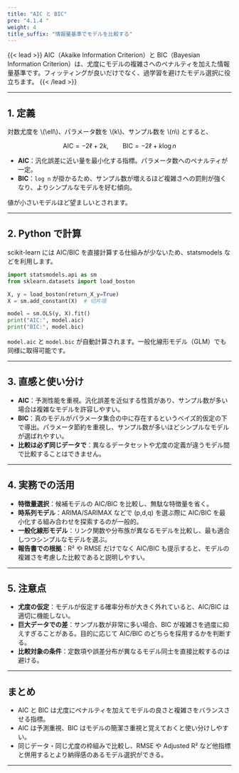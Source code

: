 ```yaml
---
title: "AIC と BIC"
pre: "4.1.4 "
weight: 4
title_suffix: "情報量基準でモデルを比較する"
---
```


{{< lead >}}
AIC（Akaike Information Criterion）と BIC（Bayesian Information Criterion）は、尤度にモデルの複雑さへのペナルティを加えた情報量基準です。フィッティングが良いだけでなく、過学習を避けたモデル選択に役立ちます。
{{< /lead >}}

---

## 1. 定義

対数尤度を \\(\ell\\)、パラメータ数を \\(k\\)、サンプル数を \\(n\\) とすると、

$$
\mathrm{AIC} = -2\ell + 2k, \qquad
\mathrm{BIC} = -2\ell + k \log n
$$

- **AIC**：汎化誤差に近い量を最小化する指標。パラメータ数へのペナルティが一定。
- **BIC**：`log n` が掛かるため、サンプル数が増えるほど複雑さへの罰則が強くなり、よりシンプルなモデルを好む傾向。

値が小さいモデルほど望ましいとされます。

---

## 2. Python で計算

scikit-learn には AIC/BIC を直接計算する仕組みが少ないため、statsmodels などを利用します。

```python
import statsmodels.api as sm
from sklearn.datasets import load_boston

X, y = load_boston(return_X_y=True)
X = sm.add_constant(X)  # 切片項

model = sm.OLS(y, X).fit()
print("AIC:", model.aic)
print("BIC:", model.bic)
```

`model.aic` と `model.bic` が自動計算されます。一般化線形モデル（GLM）でも同様に取得可能です。

---

## 3. 直感と使い分け

- **AIC**：予測性能を重視。汎化誤差を近似する性質があり、サンプル数が多い場合は複雑なモデルを許容しやすい。
- **BIC**：真のモデルがパラメータ集合の中に存在するというベイズ的仮定の下で導出。パラメータ節約を重視し、サンプル数が多いほどシンプルなモデルが選ばれやすい。
- **比較は必ず同じデータで**：異なるデータセットや尤度の定義が違うモデル間で比較することはできません。

---

## 4. 実務での活用

- **特徴量選択**：候補モデルの AIC/BIC を比較し、無駄な特徴量を省く。
- **時系列モデル**：ARIMA/SARIMAX などで (p,d,q) を選ぶ際に AIC/BIC を最小化する組み合わせを探索するのが一般的。
- **一般化線形モデル**：リンク関数や分布族が異なるモデルを比較し、最も適合しつつシンプルなモデルを選ぶ。
- **報告書での根拠**：R² や RMSE だけでなく AIC/BIC も提示すると、モデルの複雑さを考慮した比較であると説明しやすい。

---

## 5. 注意点

- **尤度の仮定**：モデルが仮定する確率分布が大きく外れていると、AIC/BIC は適切に機能しない。
- **巨大データでの差**：サンプル数が非常に多い場合、BIC が複雑さを過度に抑えすぎることがある。目的に応じて AIC/BIC のどちらを採用するかを判断する。
- **比較対象の条件**：定数項や誤差分布が異なるモデル同士を直接比較するのは避ける。

---

## まとめ

- AIC と BIC は尤度にペナルティを加えてモデルの良さと複雑さをバランスさせる指標。
- AIC は予測重視、BIC はモデルの簡潔さ重視と覚えておくと使い分けしやすい。
- 同じデータ・同じ尤度の枠組みで比較し、RMSE や Adjusted R² など他指標と併用するとより納得感のあるモデル選択ができる。

---
